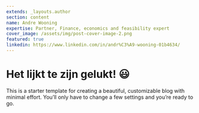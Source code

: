 ```yaml
---
extends: _layouts.author
section: content
name: Andre Wooning
expertise: Partner, Finance, economics and feasibility expert
cover_image: /assets/img/post-cover-image-2.png
featured: true
linkedin: https://www.linkedin.com/in/andr%C3%A9-wooning-01b4634/
---
```

# Het lijkt te zijn gelukt! 😃
This is a starter template for creating a beautiful, customizable blog with minimal effort. You’ll only have to change a few settings and you’re ready to go.<!-- more -->